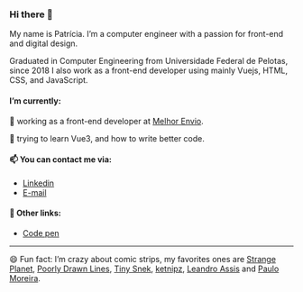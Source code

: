 ### Hi there 👋
My name is Patrícia. I’m a computer engineer with a passion for front-end and digital design.

Graduated in Computer Engineering from Universidade Federal de Pelotas, since 2018 I also work as a front-end developer using mainly Vuejs, HTML, CSS, and JavaScript.

#### I’m currently:
🔭 working as a front-end developer at [Melhor Envio](https://melhorenvio.com.br/).

🌱 trying to learn Vue3, and how to write better code.
 
 
#### 📫 You can contact me via:
- [Linkedin](https://www.linkedin.com/in/pm-ribeiro/)
- [E-mail](patricia.mr3.14@gmail.com)

#### 🔗 Other links:
- [Code pen](https://codepen.io/pm-ribeiro)


---

😄 Fun fact: I’m crazy about comic strips, my favorites ones are [Strange Planet](https://www.instagram.com/nathanwpylestrangeplanet), [Poorly Drawn Lines](https://www.instagram.com/poorlydrawnlines), [Tiny Snek](https://www.instagram.com/tinysnekcomics/), [ketnipz](https://www.instagram.com/ketnipz), [Leandro Assis](https://www.instagram.com/leandro_assis_ilustra/) and [Paulo Moreira](https://www.instagram.com/paulomoreirap/).

<!--
**pm-ribeiro/pm-ribeiro** is a ✨ _special_ ✨ repository because its `README.md` (this file) appears on your GitHub profile.

Here are some ideas to get you started:
- 🔭 I’m currently working ...
- 🌱 I’m currently learning ...
- 👯 I’m looking to collaborate on ...
- 🤔 I’m looking for help with ...
- 💬 Ask me about ...
- 📫 How to reach me: ...
- 😄 Pronouns: ...
- ⚡ Fun fact: ...
-->
